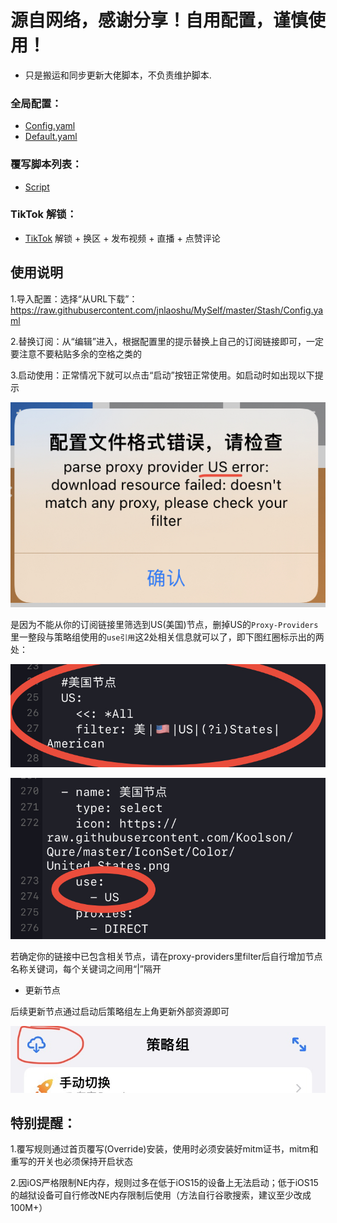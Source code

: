 # 源自网络，感谢分享！自用配置，谨慎使用！

* 只是搬运和同步更新大佬脚本，不负责维护脚本.

### 全局配置：

* [Config.yaml](https://raw.githubusercontent.com/jnlaoshu/MySelf/master/Stash/Config.yaml)
* [Default.yaml](https://raw.githubusercontent.com/jnlaoshu/MySelf/master/Stash/Default.yaml)

### 覆写脚本列表：
* [Script](https://github.com/jnlaoshu/MySelf/tree/main/Stash/Script)

### TikTok 解锁：

* [TikTok](https://github.com/jnlaoshu/MySelf/tree/main/Stash/Script/TikTokUnlock) 解锁 + 换区 + 发布视频 + 直播 + 点赞评论

使用说明
---
1.导入配置：选择“从URL下载”：https://raw.githubusercontent.com/jnlaoshu/MySelf/master/Stash/Config.yaml

2.替换订阅：从“编辑”进入，根据配置里的提示替换上自己的订阅链接即可，一定要注意不要粘贴多余的空格之类的

3.启动使用：正常情况下就可以点击“启动”按钮正常使用。如启动时如出现以下提示

![](https://raw.githubusercontent.com/Infatuation-Fei/explain/main/Picture/%E7%AD%9B%E9%80%89%E9%94%99%E8%AF%AF.png)

是因为不能从你的订阅链接里筛选到US(美国)节点，删掉US的`Proxy-Providers`里一整段与策略组使用的`use引用`这2处相关信息就可以了，即下图红圈标示出的两处：

![](https://raw.githubusercontent.com/Infatuation-Fei/explain/main/Picture/%E7%AD%9B%E9%80%89%E5%88%A0%E9%99%A4.png)

![](https://raw.githubusercontent.com/Infatuation-Fei/explain/main/Picture/%E7%AD%9B%E9%80%89%E5%88%A0%E9%99%A41.png)

若确定你的链接中已包含相关节点，请在proxy-providers里filter后自行增加节点名称关键词，每个关键词之间用“|”隔开

- 更新节点

后续更新节点通过启动后策略组左上角更新外部资源即可

![](https://raw.githubusercontent.com/Infatuation-Fei/explain/main/Picture/Config1.jpg)


特别提醒：
---
1.覆写规则通过首页覆写(Override)安装，使用时必须安装好mitm证书，mitm和重写的开关也必须保持开启状态

2.因iOS严格限制NE内存，规则过多在低于iOS15的设备上无法启动；低于iOS15的越狱设备可自行修改NE内存限制后使用（方法自行谷歌搜索，建议至少改成100M+）
